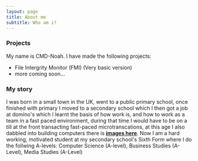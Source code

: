```yaml
---
layout: page
title: About me
subtitle: Who am i?
---
```



### Projects
My name is CMD-Noah. I have made the following projects:

- File Intergrity Monitor (FMI) (Very basic version)
- more coming soon...

### My story

I was born in a small town in the UK, went to a public primary school, once finished with primary I moved to a secondary school which I then got a job at domino's which I learnt the basis of how work is, and how to work as a team in a fast paced environment, during that time I would have to be on a till at the front transacting fast-paced microtranscations, at this age I also dabbled into building computers there is **[images here](https://imgur.com/a/ysQv1PA)**. Now I am a hard working, motivated student at my secondary school's Sixth Form where I do the follwing A-levels: Computer Science (A-level), Business Studies (A-Level), Media Studies (A-Level)
